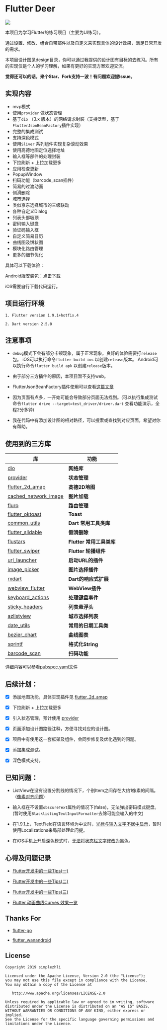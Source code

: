 # Flutter Deer

<img src="preview/logo.jpg"/>

本项目为学习Flutter的练习项目（主要为UI练习）。

通过设置、修改、组合自带部件以及自定义来实现具体的设计效果，满足日常开发的需求。

本项目设计图见design目录，你可以通过我提供的设计图有目标的去练习。所有的实现仅是个人的学习理解，如果有更好的实现方案欢迎交流。


**觉得还可以的话，来个Star、Fork支持一波！有问题欢迎提Issue。**

## 实现内容

* mvp模式
* 使用`provider` 做状态管理
* 基于`dio` （3.x 版本）的网络请求封装（支持泛型，基于`FlutterJsonBeanFactory`插件实现）
* 完整的集成测试
* 支持深色模式
* 使用`Sliver` 系列组件实现复杂滚动效果
* 使用高德地图定位选择地址
* 输入框等部件的处理封装
* 下拉刷新 + 上拉加载更多
* 应用检查更新
* PopupWindow
* 扫码功能（barcode_scan插件）
* 简易的过渡动画
* 侧滑删除
* 城市选择
* 类似京东选择城市的三级联动
* 各种自定义Dialog
* 列表头部吸顶
* 密码输入键盘
* 验证码输入框
* 自定义简易日历
* 曲线图及饼状图
* 模块化路由管理
* 更多的细节优化

具体可以下载体验：

Android版安装包：[点击下载](https://www.pgyer.com/gYXj)

iOS需要自行下载代码运行。

## 项目运行环境

    1. Flutter version 1.9.1+hotfix.4
     
    2. Dart version 2.5.0

## 注意事项

- `debug`模式下会有部分卡顿现象，属于正常现象。良好的体验需要打`release` 包。
    iOS可以执行命令`flutter build ios` 以创建`release`版本。
    Android可以执行命令`flutter build apk` 以创建`release`版本。

- 由于部分三方插件的原因，本项目暂不支持web。
        
- FlutterJsonBeanFactory插件使用可以查看[这篇文章](https://www.jianshu.com/p/e909f3f936d6)

- 因为页面有点多，一开始可能会导致部分页面无法找到。(可以执行集成测试命令`flutter drive --target=test_driver/driver.dart` 查看功能演示，全程2分多钟)

- 我在代码中有添加设计图的相对路径，可以搜索或查找到对应页面，希望对你有帮助。
    
## 使用到的三方库

| 库                         | 功能             |
| -------------------------- | --------------- |
| [dio](https://github.com/flutterchina/dio)                            | **网络库**       |
| [provider](https://github.com/rrousselGit/provider)                   | **状态管理**     |
| [flutter_2d_amap](https://github.com/simplezhli/flutter_2d_amap)      | **高德2D地图**   |
| [cached_network_image](https://github.com/renefloor/flutter_cached_network_image)       | **图片加载**       |
| [fluro](https://github.com/theyakka/fluro)                            | **路由管理**     |
| [flutter_oktoast](https://github.com/OpenFlutter/flutter_oktoast)     | **Toast**        |
| [common_utils](https://github.com/Sky24n/common_utils)                | **Dart 常用工具类库**     |
| [flutter_slidable](https://github.com/letsar/flutter_slidable)        | **侧滑删除**     |
| [flustars](https://github.com/Sky24n/flustars)                        | **Flutter 常用工具类库**       |
| [flutter_swiper](https://github.com/best-flutter/flutter_swiper)      | **Flutter 轮播组件**       |
| [url_launcher](https://github.com/flutter/plugins/tree/master/packages/url_launcher)   | **启动URL的插件**       |
| [image_picker](https://github.com/flutter/plugins/tree/master/packages/image_picker)   | **图片选择插件** |
| [rxdart](https://github.com/ReactiveX/rxdart)                         | **Dart的响应式扩展** |
| [webview_flutter](https://github.com/flutter/plugins/tree/master/packages/webview_flutter)    | **WebView插件**       |
| [keyboard_actions](https://github.com/diegoveloper/flutter_keyboard_actions)                  | **处理键盘事件**       |
| [sticky_headers](https://github.com/fluttercommunity/flutter_sticky_headers)   | **列表悬浮头**       |
| [azlistview](https://github.com/flutterchina/azlistview)              | **城市选择列表**   |
| [date_utils](https://github.com/apptreesoftware/date_utils)           | **常用的日期工具类** |
| [bezier_chart](https://github.com/aeyrium/bezier-chart)               | **曲线图表**       |
| [sprintf](https://github.com/Naddiseo/dart-sprintf)                   | **格式化String**   |
| [barcode_scan](https://github.com/apptreesoftware/flutter_barcode_reader)     | **扫码功能** |

详细内容可以参看[pubspec.yaml](https://github.com/simplezhli/flutter_deer/blob/master/pubspec.yaml)文件    

## 后续计划：

* [x] 添加地图功能，具体实现插件见 [flutter_2d_amap](https://github.com/simplezhli/flutter_2d_amap)

* [x] 下拉刷新 + 上拉加载更多

* [x] 引入状态管理，预计使用 [provider](https://github.com/rrousselGit/provider)

* [x] 页面添加设计图路径注释，方便寻找对应的设计图。

* [x] 项目中有使用这一套框架及组件，会同步修复及优化遇到的问题。

* [x] 添加集成测试。

* [x] 深色模式支持。

## 已知问题：

- ListView在没有设置分割线的情况下，个别Item之间存在大约1像素的间隔。（[像素对齐问题](https://github.com/flutter/flutter/issues/14288)）

- 输入框在不设置`obscureText`属性的情况下(false)，无法弹出密码模式键盘。(暂时使用`BlacklistingTextInputFormatter`去除可能会输入的中文)

- 在1.9.1上，TextField在语言环境为中文时，[光标与输入文字不居中显示](https://github.com/flutter/flutter/issues/40219)，暂时使用Localizations来局部处理此问提。

- 在iOS手机上开启深色模式时，[无法将状态栏文字修改为黑色]("https://github.com/flutter/flutter/issues/41067")。

## 心得及问题记录

- [Flutter开发中的一些Tips(一)](https://weilu.blog.csdn.net/article/details/90546727)

- [Flutter开发中的一些Tips(二)](https://weilu.blog.csdn.net/article/details/94849020)

- [Flutter开发中的一些Tips(三)](https://weilu.blog.csdn.net/article/details/100108123)

- [Flutter 动画曲线Curves 效果一览](https://weilu.blog.csdn.net/article/details/95632571)

## Thanks For

- [flutter-go](https://github.com/alibaba/flutter-go)

- [flutter_wanandroid](https://github.com/Sky24n/flutter_wanandroid)

## License

	Copyright 2019 simplezhli

    Licensed under the Apache License, Version 2.0 (the "License");
    you may not use this file except in compliance with the License.
    You may obtain a copy of the License at

       http://www.apache.org/licenses/LICENSE-2.0

    Unless required by applicable law or agreed to in writing, software
    distributed under the License is distributed on an "AS IS" BASIS,
    WITHOUT WARRANTIES OR CONDITIONS OF ANY KIND, either express or implied.
    See the License for the specific language governing permissions and
    limitations under the License.
